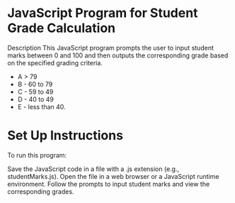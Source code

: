 
# JavaScript Program for Student Grade Calculation
Description
This JavaScript program prompts the user to input student marks between 0 and 100 and then outputs the corresponding grade based on the specified grading criteria.
* A > 79
* B - 60 to 79
* C - 59 to 49
* D - 40 to 49
* E - less than 40.

# Set Up Instructions
To run this program:

Save the JavaScript code in a file with a .js extension (e.g., studentMarks.js).
Open the file in a web browser or a JavaScript runtime environment.
Follow the prompts to input student marks and view the corresponding grades.